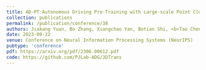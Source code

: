 ```yaml
---
title: AD-PT:Autonomous Driving Pre-Training with Large-scale Point Cloud Dataset
collection: publications
permalink: /publication/conference/38
authors: Jiakang Yuan, Bo Zhang, Xiangchao Yan, Botian Shi, <b>Tao Chen</b>, Yikang LI, Yu Qiao
date: 2023-09-22
venue: Conference on Neural Information Processing Systems (NeurIPS)
pubtype: 'conference'
pdf: https://arxiv.org/pdf/2306.00612.pdf
code: https://github.com/PJLab-ADG/3DTrans
---
```


<!-- paperurl: 'http://academicpages.github.io/files/paper1.pdf'
citation: 'Your Name, You. (2009). &quot;Paper Title Number 1.&quot; <i>Journal 1</i>. 1(1).' -->
<!-- [Download paper here](http://academicpages.github.io/files/paper1.pdf) -->
